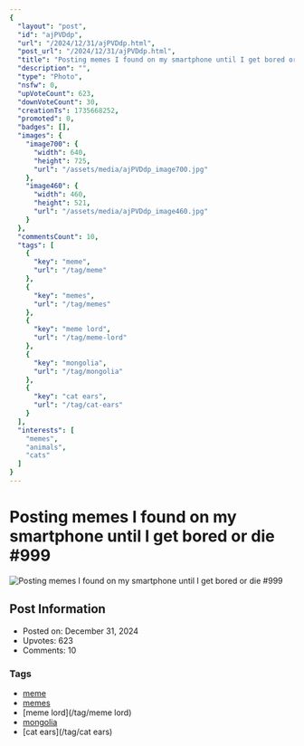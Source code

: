 ```yaml
---
{
  "layout": "post",
  "id": "ajPVDdp",
  "url": "/2024/12/31/ajPVDdp.html",
  "post_url": "/2024/12/31/ajPVDdp.html",
  "title": "Posting memes I found on my smartphone until I get bored or die #999",
  "description": "",
  "type": "Photo",
  "nsfw": 0,
  "upVoteCount": 623,
  "downVoteCount": 30,
  "creationTs": 1735668252,
  "promoted": 0,
  "badges": [],
  "images": {
    "image700": {
      "width": 640,
      "height": 725,
      "url": "/assets/media/ajPVDdp_image700.jpg"
    },
    "image460": {
      "width": 460,
      "height": 521,
      "url": "/assets/media/ajPVDdp_image460.jpg"
    }
  },
  "commentsCount": 10,
  "tags": [
    {
      "key": "meme",
      "url": "/tag/meme"
    },
    {
      "key": "memes",
      "url": "/tag/memes"
    },
    {
      "key": "meme lord",
      "url": "/tag/meme-lord"
    },
    {
      "key": "mongolia",
      "url": "/tag/mongolia"
    },
    {
      "key": "cat ears",
      "url": "/tag/cat-ears"
    }
  ],
  "interests": [
    "memes",
    "animals",
    "cats"
  ]
}
---
```


# Posting memes I found on my smartphone until I get bored or die #999

![Posting memes I found on my smartphone until I get bored or die #999](/assets/media/ajPVDdp_image700.jpg)

## Post Information

- Posted on: December 31, 2024
- Upvotes: 623
- Comments: 10

### Tags

- [meme](/tag/meme)
- [memes](/tag/memes)
- [meme lord](/tag/meme lord)
- [mongolia](/tag/mongolia)
- [cat ears](/tag/cat ears)
